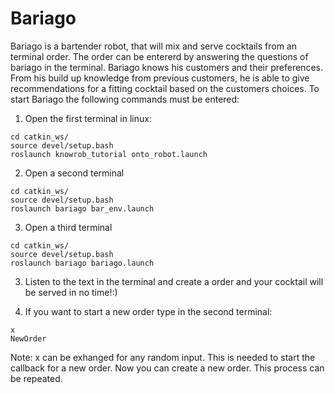 # Bariago

Bariago is a bartender robot, that will mix and serve cocktails from an terminal order. The order can be entererd by answering the questions of bariago in the terminal. Bariago knows his customers and their preferences. From his build up knowledge from previous customers, he is able to give recommendations for a fitting cocktail based on the customers choices. To start 
Bariago the following commands must be entered:

1. Open the first terminal in linux:
```
cd catkin_ws/
source devel/setup.bash
roslaunch knowrob_tutorial onto_robot.launch
```

2. Open a second terminal
```
cd catkin_ws/
source devel/setup.bash
roslaunch bariago bar_env.launch
```
3. Open a third terminal
```
cd catkin_ws/
source devel/setup.bash
roslaunch bariago bariago.launch
```
3. Listen to the text in the terminal and create a order and your cocktail will be served in no time!:)

4. If you want to start a new order type in the second terminal:
```
x
NewOrder
```
Note: x can be exhanged for any random input. This is needed to start the callback for a new order.
Now you can create a new order. This process can be repeated.
